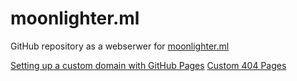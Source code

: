 # moonlighter.ml

GitHub repository as a webserwer for [moonlighter.ml](http://moonlighter.ml/)

[Setting up a custom domain with GitHub Pages](https://help.github.com/articles/setting-up-a-custom-domain-with-github-pages/)
[Custom 404 Pages](https://help.github.com/articles/custom-404-pages/)
